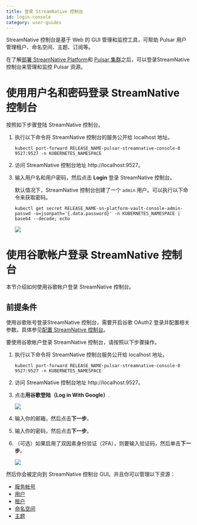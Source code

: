 ```yaml
---
title: 登录 StreamNative 控制台
id: login-console
category: user-guides
---
```


StreamNative 控制台是基于 Web 的 GUI 管理和监控工具，可帮助 Pulsar 用户管理租户、命名空间、主题、订阅等。

在了解[部署 StreamNative Platform](/operator-guides/deploy/sn-deploy.md)和 [Pulsar 集群](/operator-guides/deploy/sn-deploy.md#deploy-pulsar-clusters)之后，可以登录StreamNative 控制台来管理和监控 Pulsar 资源。

# 使用用户名和密码登录 StreamNative 控制台

按照如下步骤登陆 StreamNative 控制台。

1. 执行以下命令将 StreamNative 控制台的服务公开给 localhost 地址。 

   ```
   kubectl port-forward RELEASE_NAME-pulsar-streamnative-console-0 9527:9527 -n KUBERNETES_NAMESPACE
   ```

2. 访问 StreamNative 控制台地址 http://localhost:9527。

3. 输入用户名和用户密码，然后点击 **Login** 登录 StreamNative 控制台。

   默认情况下，StreamNative 控制台创建了一个 `admin` 用户。可以执行以下命令来获取密码。

   ```
   kubectl get secret RELEASE_NAME-sn-platform-vault-console-admin-passwd -o=jsonpath='{.data.password}' -n KUBERNETES_NAMESPACE | base64 --decode; echo
   ```

   ![](../../image/log-in-console.png)

# 使用谷歌帐户登录 StreamNative 控制台

本节介绍如何使用谷歌帐户登录 StreamNative 控制台。 

## 前提条件

使用谷歌账号登录StreamNative 控制台，需要开启谷歌 OAuth2 登录并配置相关参数。具体参见[配置 StreamNative 控制台](/operator-guides/configure/streamnative-console.md)。

要使用谷歌帐户登录 StreamNative 控制台，请按照以下步骤操作。

1. 执行以下命令将 StreamNative 控制台服务公开给 localhost 地址。 

   ```
   kubectl port-forward RELEASE_NAME-pulsar-streamnative-console-0 9527:9527 -n KUBERNETES_NAMESPACE
   ```

2. 访问 StreamNative 控制台地址 http://localhost:9527。

3. 点击**用谷歌登陆（Log in With Google）**.

   ![](../../image/google-login.png)

4. 输入你的邮箱，然后点击**下一步**。

5. 输入你的密码，然后点击**下一步**。

6. （可选）如果启用了双因素身份验证（2FA），则要输入验证码，然后单击**下一步**。  

   ![](../../image/verification-code.png)

然后你会被定向到 StreamNative 控制台 GUI。并且你可以管理以下资源：

- [服务帐号](/user-guides/admin/work-with-service-accounts.md)
- [用户](/user-guides/admin/work-with-users.md)
- [租户](/user-guides/admin/work-with-tenants.md)
- [命名空间](/user-guides/admin/work-with-namespaces.md)
- [主题](/user-guides/admin/work-with-topics.md)
